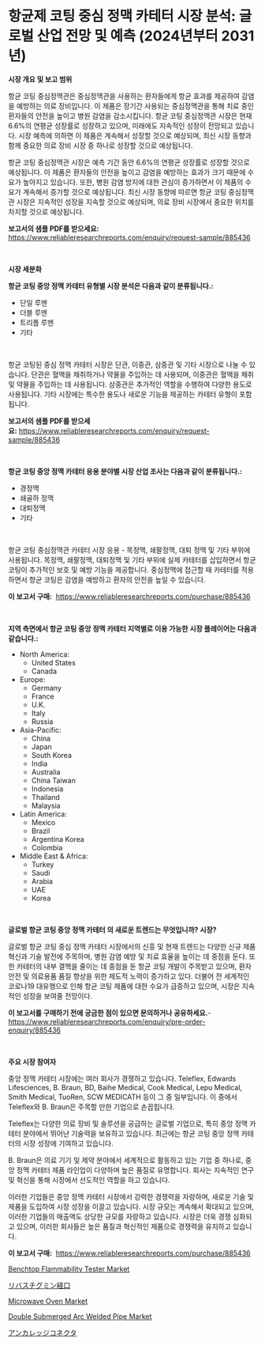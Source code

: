 <p><h1>항균제 코팅 중심 정맥 카테터 시장 분석: 글로벌 산업 전망 및 예측 (2024년부터 2031년)</h1></p><p><strong>시장 개요 및 보고 범위</strong></p>
<p><p>항균 코팅 중심정맥관은 중심정맥관을 사용하는 환자들에게 항균 효과를 제공하여 감염을 예방하는 의료 장비입니다. 이 제품은 장기간 사용되는 중심정맥관을 통해 치료 중인 환자들의 안전을 높이고 병원 감염을 감소시킵니다. 항균 코팅 중심정맥관 시장은 현재 6.6%의 연평균 성장률로 성장하고 있으며, 미래에도 지속적인 성장이 전망되고 있습니다. 시장 예측에 의하면 이 제품은 계속해서 성장할 것으로 예상되며, 최신 시장 동향과 함께 중요한 의료 장비 시장 중 하나로 성장할 것으로 예상됩니다. </p><p>항균 코팅 중심정맥관 시장은 예측 기간 동안 6.6%의 연평균 성장률로 성장할 것으로 예상됩니다. 이 제품은 환자들의 안전을 높이고 감염을 예방하는 효과가 크기 때문에 수요가 높아지고 있습니다. 또한, 병원 감염 방지에 대한 관심이 증가하면서 이 제품의 수요가 계속해서 증가할 것으로 예상됩니다. 최신 시장 동향에 따르면 항균 코팅 중심정맥관 시장은 지속적인 성장을 지속할 것으로 예상되며, 의료 장비 시장에서 중요한 위치를 차지할 것으로 예상됩니다.</p></p>
<p><strong>보고서의 샘플 PDF를 받으세요:</strong> <a href="https://www.reliableresearchreports.com/enquiry/request-sample/885436">https://www.reliableresearchreports.com/enquiry/request-sample/885436</a></p>
<p>&nbsp;</p>
<p><strong>시장 세분화</strong></p>
<p><strong>항균 코팅 중앙 정맥 카테터 유형별 시장 분석은 다음과 같이 분류됩니다.:</strong></p>
<p><ul><li>단일 루멘</li><li>더블 루멘</li><li>트리플 루멘</li><li>기타</li></ul></p>
<p>&nbsp;</p>
<p><p>항균 코팅된 중심 정맥 카테터 시장은 단관, 이중관, 삼중관 및 기타 시장으로 나눌 수 있습니다. 단관은 혈액을 채취하거나 약물을 주입하는 데 사용되며, 이중관은 혈액을 채취 및 약물을 주입하는 데 사용됩니다. 삼중관은 추가적인 역할을 수행하여 다양한 용도로 사용됩니다. 기타 시장에는 특수한 용도나 새로운 기능을 제공하는 카테터 유형이 포함됩니다.</p></p>
<p><strong>보고서의 샘플 PDF를 받으세요:</strong>&nbsp;<a href="https://www.reliableresearchreports.com/enquiry/request-sample/885436">https://www.reliableresearchreports.com/enquiry/request-sample/885436</a></p>
<p>&nbsp;</p>
<p><strong> 항균 코팅 중앙 정맥 카테터 응용 분야별 시장 산업 조사는 다음과 같이 분류됩니다.:</strong></p>
<p><ul><li>경정맥</li><li>쇄골하 정맥</li><li>대퇴정맥</li><li>기타</li></ul></p>
<p>&nbsp;</p>
<p><p>항균 코팅 중심정맥관 카테터 시장 응용 - 목정맥, 쇄팔정맥, 대퇴 정맥 및 기타 부위에 사용됩니다. 목정맥, 쇄팔정맥, 대퇴정맥 및 기타 부위에 실제 카테터를 삽입하면서 항균 코팅이 추가적인 보호 및 예방 기능을 제공합니다. 중심정맥에 접근할 때 카테터를 적용하면서 항균 코팅은 감염을 예방하고 환자의 안전을 높일 수 있습니다.</p></p>
<p><strong>이 보고서 구매:</strong>&nbsp; <a href="https://www.reliableresearchreports.com/purchase/885436">https://www.reliableresearchreports.com/purchase/885436</a></p>
<p>&nbsp;</p>
<p><strong>지역 측면에서 항균 코팅 중앙 정맥 카테터 지역별로 이용 가능한 시장 플레이어는 다음과 같습니다.:</strong></p>
<p><ul>
    <li>
        North America:
        <ul>
            <li>United States</li>
            <li>Canada</li>
        </ul>
    </li>
    <li>
        Europe:
        <ul>
            <li>Germany</li>
            <li>France</li>
            <li>U.K.</li>
            <li>Italy</li>
            <li>Russia</li>
        </ul>
    </li>
    <li>
        Asia-Pacific:
        <ul>
            <li>China</li>
            <li>Japan</li>
            <li>South Korea</li>
            <li>India</li>
            <li>Australia</li>
            <li>China Taiwan</li>
            <li>Indonesia</li>
            <li>Thailand</li>
            <li>Malaysia</li>
        </ul>
    </li>
    <li>
        Latin America:
        <ul>
            <li>Mexico</li>
            <li>Brazil</li>
            <li>Argentina Korea</li>
            <li>Colombia</li>
        </ul>
    </li>
    <li>
        Middle East & Africa:
        <ul>
            <li>Turkey</li>
            <li>Saudi</li>
            <li>Arabia</li>
            <li>UAE</li>
            <li>Korea</li>
        </ul>
    </li>
    </ul></p>
<p>&nbsp;</p>
<p><strong>글로벌 항균 코팅 중앙 정맥 카테터 의 새로운 트렌드는 무엇입니까? 시장?</strong></p>
<p><p>글로벌 항균 코팅 중심 정맥 카테터 시장에서의 신흥 및 현재 트렌드는 다양한 신규 제품 혁신과 기술 발전에 주목하며, 병원 감염 예방 및 치료 효율을 높이는 데 중점을 둔다. 또한 카테터의 내부 결핵을 줄이는 데 중점을 둔 항균 코팅 개발이 주목받고 있으며, 환자 안전 및 의료용품 품질 향상을 위한 제도적 노력이 증가하고 있다. 더불어 전 세계적인 코로나19 대유행으로 인해 항균 코팅 제품에 대한 수요가 급증하고 있으며, 시장은 지속적인 성장을 보여줄 전망이다.</p></p>
<p><strong>이 보고서를 구매하기 전에 궁금한 점이 있으면 문의하거나 공유하세요.</strong>- <a href="https://www.reliableresearchreports.com/enquiry/pre-order-enquiry/885436">https://www.reliableresearchreports.com/enquiry/pre-order-enquiry/885436</a></p>
<p>&nbsp;</p>
<p><strong>주요 시장 참여자</strong></p>
<p><p>중앙 정맥 카테터 시장에는 여러 회사가 경쟁하고 있습니다. Teleflex, Edwards Lifesciences, B. Braun, BD, Baihe Medical, Cook Medical, Lepu Medical, Smith Medical, TuoRen, SCW MEDICATH 등이 그 중 일부입니다. 이 중에서 Teleflex와 B. Braun은 주목할 만한 기업으로 손꼽힙니다.</p><p>Teleflex는 다양한 의료 장비 및 솔루션을 공급하는 글로벌 기업으로, 특히 중앙 정맥 카테터 분야에서 뛰어난 기술력을 보유하고 있습니다. 최근에는 항균 코팅 중앙 정맥 카테터의 시장 성장에 기여하고 있습니다.</p><p>B. Braun은 의료 기기 및 제약 분야에서 세계적으로 활동하고 있는 기업 중 하나로, 중앙 정맥 카테터 제품 라인업이 다양하며 높은 품질로 유명합니다. 회사는 지속적인 연구 및 혁신을 통해 시장에서 선도적인 역할을 하고 있습니다.</p><p>이러한 기업들은 중앙 정맥 카테터 시장에서 강력한 경쟁력을 자랑하며, 새로운 기술 및 제품을 도입하여 시장 성장을 이끌고 있습니다. 시장 규모는 계속해서 확대되고 있으며, 이러한 기업들의 매출액도 상당한 규모를 자랑하고 있습니다. 시장은 더욱 경쟁 심화되고 있으며, 이러한 회사들은 높은 품질과 혁신적인 제품으로 경쟁력을 유지하고 있습니다.</p></p>
<p><strong>이 보고서 구매:</strong>&nbsp;&nbsp;<a href="https://www.reliableresearchreports.com/purchase/885436">https://www.reliableresearchreports.com/purchase/885436</a></p>
<p><p><a href="https://issuu.com/reportprime-2/docs/benchtop-flammability-tester-market-size-2030.pptx">Benchtop Flammability Tester Market</a></p><p><a href="https://medium.com/@jamiebertrgnaum3545/%E3%83%AA%E3%83%90%E3%82%B9%E3%83%81%E3%82%B0%E3%83%9F%E3%83%B3%E7%B5%8C%E5%8F%A3%E5%B8%82%E5%A0%B4%E8%A6%8F%E6%A8%A1%E3%81%AF-%E3%82%B0%E3%83%AD%E3%83%BC%E3%83%90%E3%83%AB%E7%94%A3%E6%A5%AD%E3%81%A7%E6%9C%80%E9%81%A9%E3%81%AA%E3%83%9E%E3%83%BC%E3%82%B1%E3%83%86%E3%82%A3%E3%83%B3%E3%82%B0%E3%83%81%E3%83%A3%E3%83%8D%E3%83%AB%E3%82%92%E6%98%8E%E3%82%89%E3%81%8B%E3%81%AB%E3%81%97%E3%81%BE%E3%81%99-30315bdcaf12">リバスチグミン経口</a></p><p><a href="https://github.com/marloy8/Market-Research-Report-List-3/blob/main/microwave-oven-market.md">Microwave Oven Market</a></p><p><a href="https://view.publitas.com/reportprime-1/double-submerged-arc-welded-pipe-market-research-report-the-key-to-successful-business-strategy-forecasted-for-period-from-2024-2031/">Double Submerged Arc Welded Pipe Market</a></p><p><a href="https://medium.com/@mt14785/%E3%82%A2%E3%83%B3%E3%82%AB%E3%83%AC%E3%83%83%E3%82%B8%E3%82%B3%E3%83%8D%E3%82%AF%E3%82%BF%E3%83%BC%E3%82%BA%E5%B8%82%E5%A0%B4-%E5%B8%82%E5%A0%B4%E3%82%B7%E3%82%A7%E3%82%A2-%E5%B8%82%E5%A0%B4%E5%8B%95%E5%90%91-%E5%B0%86%E6%9D%A5%E3%81%AE%E6%88%90%E9%95%B7%E3%82%92%E6%8E%A2%E3%82%8B-80abb5ac3c56">アンカレッジコネクタ</a></p></p>
